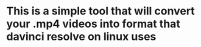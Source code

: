 # This is a simple tool that will convert your .mp4 videos into format that davinci resolve on linux uses
